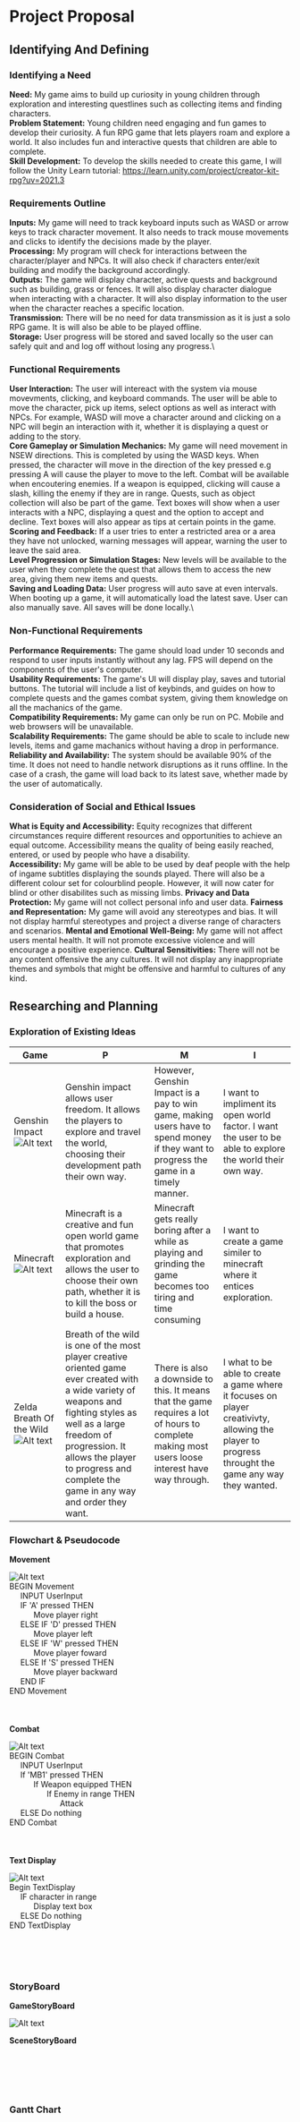 # Project Proposal

## Identifying And Defining


### Identifying a Need
__Need:__ My game aims to build up curiosity in young children through exploration and interesting questlines such as collecting items and finding characters.\
__Problem Statement:__ Young children need engaging and fun games to develop their curiosity. A fun RPG game that lets players roam and explore a world. It also includes fun and interactive quests that children are able to complete.\
__Skill Development:__ To develop the skills needed to create this game, I will follow the Unity Learn tutorial: https://learn.unity.com/project/creator-kit-rpg?uv=2021.3

### Requirements Outline
__Inputs:__ My game will need to track keyboard inputs such as WASD or arrow keys to track character movement. It also needs to track mouse movements and clicks to identify the decisions made by the player.\
__Processing:__ My program will check for interactions between the character/player and NPCs. It will also check if characters enter/exit building and modify the background accordingly.\
__Outputs:__ The game will display character, active quests and background such as building, grass or fences. It will also display character dialogue when interacting with a character. It will also display information to the user when the character reaches a specific location.\
__Transmission:__ There will be no need for data transmission as it is just a solo RPG game. It is will also be able to be played offline.\
__Storage:__ User progress will be stored and saved locally so the user can safely quit and and log off without losing any progress.\

### Functional Requirements
__User Interaction:__ The user will intereact with the system via mouse movevments, clicking, and keyboard commands. The user will be able to move the character, pick up items, select options as well as interact with NPCs. For example, WASD will move a character around and clicking on a NPC will begin an interaction with it, whether it is displaying a quest or adding to the story.\
__Core Gameplay or Simulation Mechanics:__ My game will need movement in NSEW directions. This is completed by using the WASD keys. When pressed, the character will move in the direction of the key pressed e.g pressing A will cause the player to move to the left. Combat will be available when encoutering enemies. If a weapon is equipped, clicking will cause a slash, killing the enemy if they are in range. Quests, such as object collection will also be part of the game. Text boxes will show when a user interacts with a NPC, displaying a quest and the option to accept and decline. Text boxes will also appear as tips at certain points in the game.\
__Scoring and Feedback:__ If a user tries to enter a restricted area or a area they have not unlocked, warning messages will appear, warning the user to leave the said area.\
__Level Progression or Simulation Stages:__ New levels will be available to the user when they complete the quest that allows them to access the new area, giving them new items and quests.\
__Saving and Loading Data:__ User progress will auto save at even intervals. When booting up a game, it will automatically load the latest save. User can also manually save. All saves will be done locally.\

### Non-Functional Requirements
__Performance Requirements:__ The game should load under 10 seconds and respond to user inputs instantly without any lag. FPS will depend on the components of the user's computer.\
__Usability Requirements:__ The game's UI will display play, saves and tutorial buttons. The tutorial will include a list of keybinds, and guides on how to complete quests and the games combat system, giving them knowledge on all the machanics of the game.\
__Compatibility Requirements:__ My game can only be run on PC. Mobile and web browsers will be unavailable.\
__Scalability Requirements:__ The game should be able to scale to include new levels, items and game machanics without having a drop in performance.
__Reliability and Availability:__ The system should be available 90% of the time. It does not need to handle network disruptions as it runs offline. In the case of a crash, the game will load back to its latest save, whether made by the user of automatically.

### Consideration of Social and Ethical Issues
__What is Equity and Accessibility:__ Equity recognizes that different circumstances require different resources and opportunities to achieve an equal outcome. Accessibility means the quality of being easily reached, entered, or used by people who have a disability.\
__Accessibility:__ My game will be able to be used by deaf people with the help of ingame subtitles displaying the sounds played. There will also be a different colour set for colourblind people. However, it will now cater for blind or other disabilites such as missing limbs.
__Privacy and Data Protection:__ My game will not collect personal info and user data.
__Fairness and Representation:__ My game will avoid any stereotypes and bias. It will not display harmful stereotypes and project a diverse range of characters and scenarios.
__Mental and Emotional Well-Being:__ My game will not affect users mental health. It will not promote excessive violence and will encourage a positive experience.
__Cultural Sensitivities:__ There will not be any content offensive the any cultures. It will not display any inappropriate themes and symbols that might be offensive and harmful to cultures of any kind.

## Researching and Planning
### Exploration of Existing Ideas
|Game|P|M|I|
|--|--|--|--|
|Genshin Impact![Alt text](Images/GenshinImpact.jpg)|Genshin impact allows user freedom. It allows the players to explore and travel the world, choosing their development path their own way.|However, Genshin Impact is a pay to win game, making users have to spend money if they want to progress the game in a timely manner.|I want to impliment its open world factor. I want the user to be able to explore the world their own way.|
Minecraft![Alt text](Images/Minecraft.jpg)|Minecraft is a creative and fun open world game that promotes exploration and allows the user to choose their own path, whether it is to kill the boss or build a house.|Minecraft gets really boring after a while as playing and grinding the game becomes too tiring and time consuming|I want to create a game similer to minecraft where it entices exploration.|
Zelda Breath Of the Wild![Alt text](Images/Zelda.jpg)|Breath of the wild is one of the most player creative oriented game ever created with a wide variety of weapons and fighting styles as well as a large freedom of progression. It allows the player to progress and complete the game in any way and order they want.| There is also a downside to this. It means that the game requires a lot of hours to complete making most users loose interest have way through.| I what to be able to create a game where it focuses on player creativivty, allowing the player to progress throught the game any way they wanted.

### Flowchart & Pseudocode 

__Movement__

![Alt text](Flowchart/MovementFlowchart.png)
\
BEGIN Movement\
&nbsp; &nbsp; &nbsp;INPUT UserInput\
&nbsp; &nbsp; &nbsp;IF 'A' pressed THEN\
&nbsp; &nbsp; &nbsp; &nbsp; &nbsp; &nbsp;Move player right\
&nbsp; &nbsp; &nbsp;ELSE IF 'D' pressed THEN\
&nbsp; &nbsp; &nbsp; &nbsp; &nbsp; &nbsp;Move player left\
&nbsp; &nbsp; &nbsp;ELSE IF 'W' pressed THEN\
&nbsp; &nbsp; &nbsp; &nbsp; &nbsp; &nbsp;Move player foward\
&nbsp; &nbsp; &nbsp;ELSE If 'S' pressed THEN\
&nbsp; &nbsp; &nbsp; &nbsp; &nbsp; &nbsp;Move player backward\
&nbsp; &nbsp; &nbsp;END IF\
END Movement\
\
\
\
__Combat__


![Alt text](Flowchart/CombatFlowchart.png)
\
BEGIN Combat\
&nbsp; &nbsp; &nbsp;INPUT UserInput\
&nbsp; &nbsp; &nbsp;If 'MB1' pressed THEN\
&nbsp; &nbsp; &nbsp; &nbsp; &nbsp; &nbsp;If Weapon equipped THEN\
&nbsp; &nbsp; &nbsp; &nbsp; &nbsp; &nbsp; &nbsp; &nbsp; &nbsp;If Enemy in range THEN\
&nbsp; &nbsp; &nbsp; &nbsp; &nbsp; &nbsp; &nbsp; &nbsp; &nbsp; &nbsp; &nbsp; &nbsp;Attack\
&nbsp; &nbsp; &nbsp;ELSE Do nothing\
END Combat\
\
\
\
__Text Display__


![Alt text](Flowchart/TextDisplay.png)
\
Begin TextDisplay\
&nbsp; &nbsp; &nbsp;IF character in range\
&nbsp; &nbsp; &nbsp; &nbsp; &nbsp; &nbsp;Display text box\
&nbsp; &nbsp; &nbsp;ELSE Do nothing\
END TextDisplay\
\
\
\
&nbsp;

### StoryBoard

__GameStoryBoard__

![Alt text](StoryBoard/GameStory.png)

__SceneStoryBoard__

\
\
\
&nbsp;

### Gantt Chart